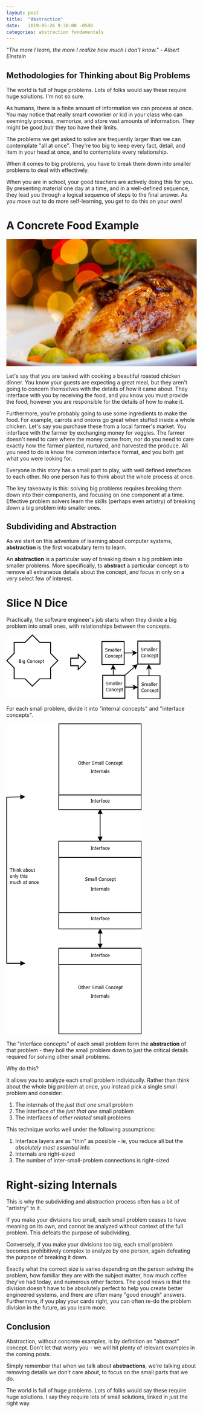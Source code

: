 ```yaml
---
layout: post
title:  "Abstraction"
date:   2019-05-26 9:30:00 -0500
categories: abstraction fundamentals
---
```


*"The more I learn, the more I realize how much I don't know." - Albert Einstein*

## Methodologies for Thinking about Big Problems

The world is full of huge problems. Lots of folks would say these require huge solutions. I'm not so sure.

As humans, there is a finite amount of information we can process at once. You may notice that really smart coworker or kid in your class who can seemingly process, memorize, and store vast amounts of information. They might be good,butr they too have their limits.

The problems we get asked to solve are frequently larger than we can contemplate "all at once". They're too big to keep every fact, detail, and item in your head at once, and to contemplate every relationship.

When it comes to big problems, you have to break them down into smaller problems to deal with effectively.

When you are in school, your good teachers are actively doing this for you. By presenting material one day at a time, and in a well-defined sequence, they lead you through a logical sequence of steps to the final answer. As you move out to do more self-learning, you get to do this on your own!

# A Concrete Food Example

![a beautiful roasted chicken dinner](/assets/chicken-close-up-dinner-265393.jpg)

Let's say that you are tasked with cooking a beautiful roasted chicken dinner. You know your guests are expecting a great meal, but they aren't going to concern themselves with the details of how it came about. They interface with you by receiving the food, and you know you must provide the food, however you are responsible for the details of how to make it.

Furthermore, you're probably going to use some ingredients to make the food. For example, carrots and onions go great when stuffed inside a whole chicken. Let's say you purchase these from a local farmer's market. You interface with the farmer by exchanging money for veggies. The farmer doesn't need to care where the money came from, nor do you need to care exactly how the farmer planted, nurtured, and harvested the produce. All you need to do is know the common interface format, and you both get what you were looking for.

Everyone in this story has a small part to play, with well defined interfaces to each other. No one person has to think about the whole process at once.

The key takeaway is this: solving big problems requires breaking them down into their components, and focusing on one component at a time. Effective problem solvers learn the skills (perhaps even artistry) of breaking down a big problem into smaller ones.

## Subdividing and Abstraction

As we start on this adventure of learning about computer systems, **abstraction** is the first vocabulary term to learn.

An **abstraction** is a particular way of breaking down a big problem into smaller problems. More specifically, to **abstract** a particular concept is to remove all extraneous details about the concept, and focus in only on a very select few of interest.

# Slice N Dice

Practically, the software engineer's job starts when they divide a big problem into small ones, with relationships between the concepts.

![problem breakdown](/assets/breaking_down_ideas.png)

For each small problem, divide it into "internal concepts" and "interface concepts".

![abstraction thought scope](/assets/abstraction.png)

The "interface concepts" of each small problem form the **abstraction** of that problem - they boil the small problem down to just the critical details required for solving other small problems.

Why do this? 

It allows you to analyze each small problem individually. Rather than think about the whole big problem at once, you instead pick a single small problem and consider:

  1. The internals of the _just that one_ small problem
  2. The interface of the _just that one_ small problem
  3. The interfaces of _other related_ small problems
 
This technique works well under the following assumptions:
 
  1. Interface layers are as "thin" as possible - ie, you reduce all but the _absolutely most essential_ info
  2. Internals are right-sized
  3. The number of inter-small-problem connections is right-sized

# Right-sizing Internals

This is why the subdividing and abstraction process often has a bit of "artistry" to it.

If you make your divisions too small, each small problem ceases to have meaning on its own, and cannot be analyzed without context of the full problem. This defeats the purpose of subdividing.

Conversely, if you make your divisions too big, each small problem becomes prohibitively complex to analyze by one person, again defeating the purpose of breaking it down.

Exactly what the correct size is varies depending on the person solving the problem, how familiar they are with the subject matter, how much coffee they've had today, and numerous other factors. The good news is that the division doesn't have to be absolutely perfect to help you create better engineered systems, and there are often many "good enough" answers. Furthermore, if you play your cards right, you can often re-do the problem division in the future, as you learn more.
 

## Conclusion

Abstraction, without concrete examples, is by definition an "abstract" concept. Don't let that worry you - we will hit plenty of relevant examples in the coming posts. 

Simply remember that when we talk about **abstractions**, we're talking about removing details we don't care about, to focus on the small parts that we do.

The world is full of huge problems. Lots of folks would say these require huge solutions. I say they require lots of small solutions, linked in just the right way.
 
 
